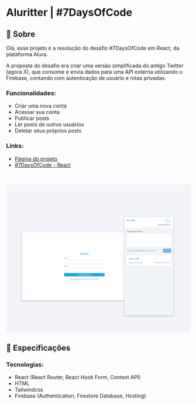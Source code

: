 # Aluritter | #7DaysOfCode

## 📄 Sobre
<p>Olá, esse projeto é a resolução do desafio #7DaysOfCode em React, da plataforma Alura.</p>
<p>A proposta do desafio era criar uma versão simplificada do antigo Twitter (agora X), que consome e envia dados para uma API externa utilizando o Firebase, contando com autenticação de usuário e rotas privadas.</p>

### Funcionalidades:
- Criar uma nova conta
- Acessar sua conta
- Publicar posts
- Ler posts de outros usuários
- Deletar seus próprios posts

### Links:
- <a href="https://aluritter-a34b9.web.app/" target="_blank">Página do projeto</a>
- <a href="https://7daysofcode.io/matricula/react-twitter" target="_blank">#7DaysOfCode - React</a>

</br>

![Design do projeto](https://raw.githubusercontent.com/biancassantos/7-days-of-code-react/refs/heads/main/public/aluritter-preview.png)

## 🔎 Especificações
### Tecnologias:
- React (React Router, React Hook Form, Context API)
- HTML
- Tailwindcss
- Firebase (Authentication, Firestore Database, Hosting)

</br>
